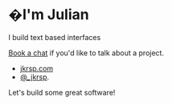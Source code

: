 # �I'm Julian

I build text based interfaces

[Book a chat](https://calendly.com/jkrsp/office) if you'd like to talk about a project.

- [jkrsp.com](http://jkrsp.com/)
- [@_jkrsp](https://twitter.com/_jkrsp).

Let's build some great software!
